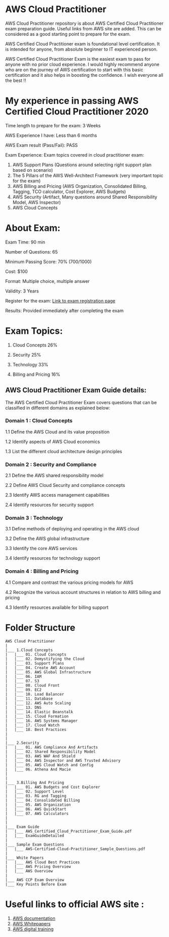# AWS Cloud Practitioner

AWS Cloud Practitioner repository is about AWS Certified Cloud Practitioner exam preparation guide. Useful links from AWS site are added. This can be considered as a good starting point to prepare for the exam.

AWS Certified Cloud Practitioner exam is foundational level certification. It is intended for anyone, from absolute beginner to IT experienced person.

AWS Certified Cloud Practitioner Exam is the easiest exam to pass for anyone with no prior cloud experience. I would highly recommend anyone who are on the journey of AWS certification to start with this basic certification and it also helps in boosting the confidence. I wish everyone all the best !!

# My experience in passing AWS Certified Cloud Practitioner 2020

Time length to prepare for the exam: 3 Weeks

AWS Experience I have: Less than 6 months

AWS Exam result (Pass/Fail): PASS

Exam Experience: Exam topics covered in cloud practitioner exam:

1. AWS Support Plans (Questions around selecting right support plan based on scenario)
2. The 5 Pillars of the AWS Well-Architect Framework (very important topic for the exam)
3. AWS Billing and Pricing (AWS Organization, Consolidated Billing, Tagging, TCO calculator, Cost Explorer, AWS Budgets)
4. AWS Security (Artifact, Many questions around Shared Responsibility Model, AWS Inspector)
4. AWS Cloud Concepts


# About Exam:

Exam Time: 90 min

Number of Questions: 65

Minimum Passing Score: 70% (700/1000)

Cost: $100

Format: Multiple choice, multiple answer

Validity: 3 Years

Register for the exam: [Link to exam registration page](https://www.aws.training/certification?src=arc-assoc)

Results: Provided immediately after completing the exam


# Exam Topics:


1. Cloud Concepts                     26%

2. Security                           25%

3. Technology                         33%

4. Billing and Pricing                16%

## AWS Cloud Practitioner Exam Guide details:

The AWS Certified Cloud Practitioner Exam covers questions that can be classified in different domains as explained below:

### Domain 1 : Cloud Concepts

1.1 Define the AWS Cloud and its value proposition

1.2 Identify aspects of AWS Cloud economics

1.3 List the different cloud architecture design principles

### Domain 2 : Security and Compliance

2.1 Define the AWS shared responsibility model

2.2 Define AWS Cloud Security and compliance concepts

2.3 Identify AWS access management capabilities

2.4 Identify resources for security support

### Domain 3 : Technology

3.1 Define methods of deploying and operating in the AWS cloud

3.2 Define the AWS global infrastructure

3.3 Identify the core AWS services

3.4 Identify resources for technology support

### Domain 4 : Billing and Pricing

4.1 Compare and contrast the various pricing models for AWS

4.2 Recognize the various account structures in relation to AWS billing and pricing

4.3 Identify resources available for billing support

# Folder Structure

```
AWS Cloud Practitioner
|
|___ 1.Cloud Concepts
|   |___ 01. Cloud Concepts
|   |___ 02. Demystifying the Cloud
|   |___ 03. Support Plans
|   |___ 04. Create AWS Account
|   |___ 05. AWS Global Infrastructure
|   |___ 06. IAM
|   |___ 07. S3
|   |___ 08. Cloud Front
|   |___ 09. EC2
|   |___ 10. Load Balancer
|   |___ 11. Database
|   |___ 12. AWS Auto Scaling
|   |___ 13. DNS
|   |___ 14. Elastic Beanstalk
|   |___ 15. Cloud Formation
|   |___ 16. AWS Systems Manager
|   |___ 17. Cloud Watch
|   |___ 18. Best Practices
|
|
|___ 2.Security
|   |___ 01. AWS Compliance And Artifacts
|   |___ 02. Shared Responsibility Model
|   |___ 03. AWS WAF And Shield
|   |___ 04. AWS Inspector and AWS Trusted Advisory
|   |___ 05. AWS Cloud Watch and Config
|   |___ 06. Athena And Macie
|
|
|___ 3.Billing And Pricing
|   |___ 01. AWS Budgets and Cost Explorer
|   |___ 02. Support Level
|   |___ 03. RG and Tagging
|   |___ 04. Consolidated Billing
|   |___ 05. AWS Organization
|   |___ 06. AWS QuickStart
|   |___ 07. AWS Calculators
|
|
|___ Exam Guide
|   |___ AWS_Certified_Cloud_Practitioner_Exam_Guide.pdf
|   |___ ExamGuideDetailed
|
|___ Sample Exam Questions
|   |___ AWS-Certified-Cloud-Practitioner_Sample_Questions.pdf
|
|___ White Papers
|   |___ AWS Cloud Best Practices
|   |___ AWS Pricing Overview
|   |___ AWS Overview
|
|___ AWS CCP Exam Overview
|___ Key Points Before Exam

```

# Useful links to official AWS site :

1. [AWS documentation](https://docs.aws.amazon.com/index.html?nc2=h_ql_doc)
2. [AWS Whitepapers](https://aws.amazon.com/whitepapers/?whitepapers-main.sort-by=item.additionalFields.sortDate&whitepapers-main.sort-order=desc)
3. [AWS digital training](https://www.aws.training/LearningLibrary?&search=&tab=digital_courses)
